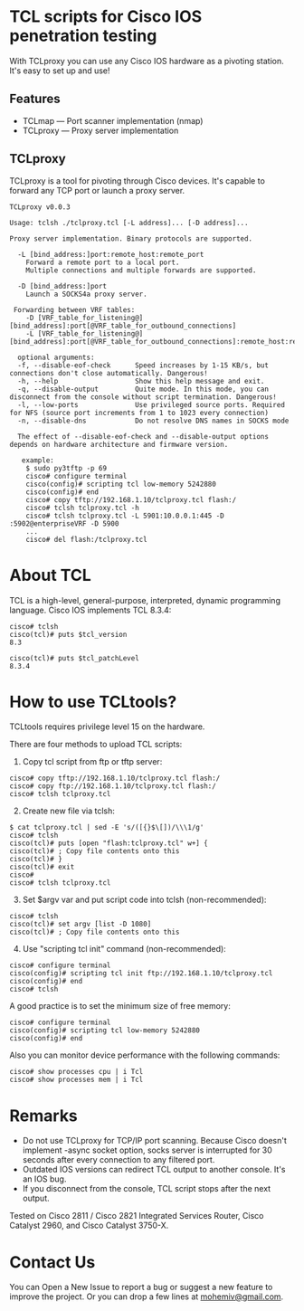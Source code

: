 TCL scripts for Cisco IOS penetration testing
=======
With TCLproxy you can use any Cisco IOS hardware as a pivoting station. It's easy to set up and use!

Features
---------------------------

 * TCLmap — Port scanner implementation (nmap)
 * TCLproxy — Proxy server implementation


TCLproxy
--------
TCLproxy is a tool for pivoting through Cisco devices. It's capable to forward any TCP port or launch a proxy server.


```
TCLproxy v0.0.3

Usage: tclsh ./tclproxy.tcl [-L address]... [-D address]...

Proxy server implementation. Binary protocols are supported.

  -L [bind_address:]port:remote_host:remote_port
    Forward a remote port to a local port.
    Multiple connections and multiple forwards are supported.

  -D [bind_address:]port
    Launch a SOCKS4a proxy server.

 Forwarding between VRF tables:
    -D [VRF_table_for_listening@][bind_address]:port[@VRF_table_for_outbound_connections]
    -L [VRF_table_for_listening@][bind_address]:port[@VRF_table_for_outbound_connections]:remote_host:remote_port

  optional arguments:
  -f, --disable-eof-check      Speed increases by 1-15 KB/s, but connections don't close automatically. Dangerous!
  -h, --help                   Show this help message and exit.
  -q, --disable-output         Quite mode. In this mode, you can disconnect from the console without script termination. Dangerous!
  -l, --low-ports              Use privileged source ports. Required for NFS (source port increments from 1 to 1023 every connection)
  -n, --disable-dns            Do not resolve DNS names in SOCKS mode

  The effect of --disable-eof-check and --disable-output options depends on hardware architecture and firmware version.

   example:
    $ sudo py3tftp -p 69
    cisco# configure terminal
    cisco(config)# scripting tcl low-memory 5242880
    cisco(config)# end
    cisco# copy tftp://192.168.1.10/tclproxy.tcl flash:/
    cisco# tclsh tclproxy.tcl -h
    cisco# tclsh tclproxy.tcl -L 5901:10.0.0.1:445 -D :5902@enterpriseVRF -D 5900
    ...
    cisco# del flash:/tclproxy.tcl

```

About TCL
=========
TCL is a high-level, general-purpose, interpreted, dynamic programming language. Cisco IOS implements TCL 8.3.4:

```
cisco# tclsh
cisco(tcl)# puts $tcl_version
8.3

cisco(tcl)# puts $tcl_patchLevel
8.3.4
```

How to use TCLtools?
===========================
TCLtools requires privilege level 15 on the hardware.

There are four methods to upload TCL scripts:

1. Copy tcl script from ftp or tftp server:

```
cisco# copy tftp://192.168.1.10/tclproxy.tcl flash:/
cisco# copy ftp://192.168.1.10/tclproxy.tcl flash:/
cisco# tclsh tclproxy.tcl
```

2. Create new file via tclsh:

```
$ cat tclproxy.tcl | sed -E 's/([{}$\[])/\\\1/g'
cisco# tclsh
cisco(tcl)# puts [open "flash:tclproxy.tcl" w+] {
cisco(tcl)# ; Copy file contents onto this
cisco(tcl)# }
cisco(tcl)# exit
cisco#
cisco# tclsh tclproxy.tcl
```

3. Set $argv var and put script code into tclsh (non-recommended):

```
cisco# tclsh
cisco(tcl)# set argv [list -D 1080]
cisco(tcl)# ; Copy file contents onto this
```

4. Use "scripting tcl init" command (non-recommended):

```
cisco# configure terminal
cisco(config)# scripting tcl init ftp://192.168.1.10/tclproxy.tcl
cisco(config)# end
cisco# tclsh
```

A good practice is to set the minimum size of free memory:

```
cisco# configure terminal
cisco(config)# scripting tcl low-memory 5242880
cisco(config)# end
```

Also you can monitor device performance with the following commands:

```
cisco# show processes cpu | i Tcl
cisco# show processes mem | i Tcl
```

Remarks
=======================

 * Do not use TCLproxy for TCP/IP port scanning. Because Cisco doesn't implement -async socket option, socks server is interrupted for 30 seconds after every connection to any filtered port.
 * Outdated IOS versions can redirect TCL output to another console. It's an IOS bug.
 * If you disconnect from the console, TCL script stops after the next output.


Tested on Cisco 2811 / Cisco 2821 Integrated Services Router, Cisco Catalyst 2960, and Cisco Catalyst 3750-X.

Contact Us
==========

You can Open a New Issue to report a bug or suggest a new feature to improve the project. Or you can drop a few lines at mohemiv@gmail.com.
